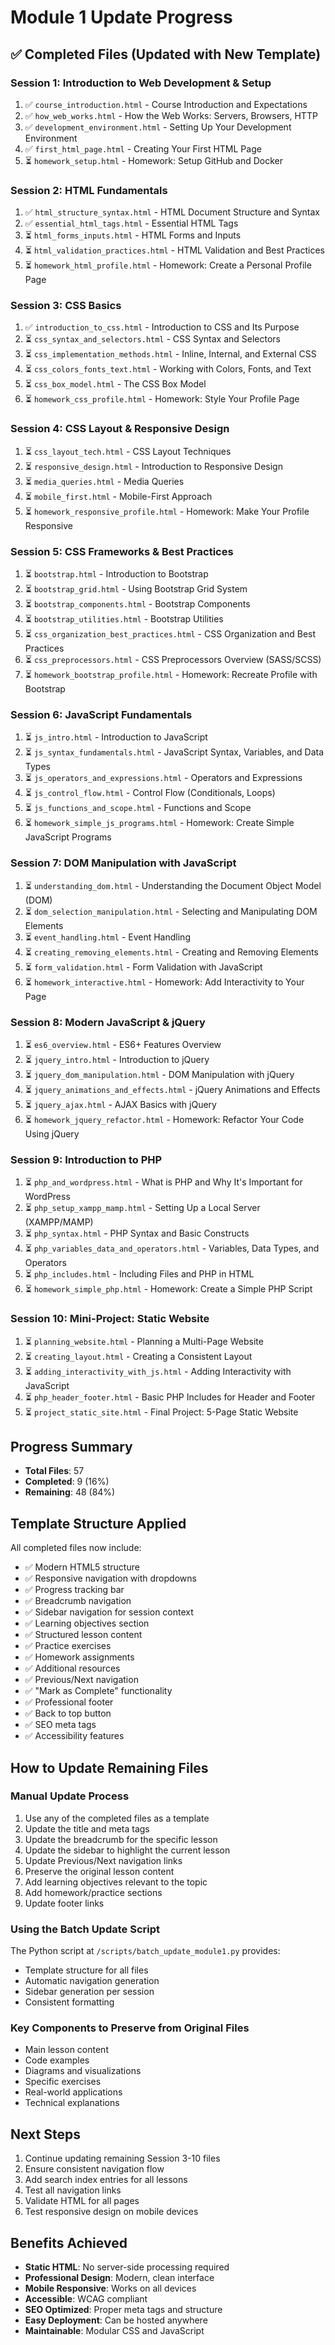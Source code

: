 # Module 1 Update Progress

## ✅ Completed Files (Updated with New Template)

### Session 1: Introduction to Web Development & Setup
1. ✅ `course_introduction.html` - Course Introduction and Expectations
2. ✅ `how_web_works.html` - How the Web Works: Servers, Browsers, HTTP
3. ✅ `development_environment.html` - Setting Up Your Development Environment
4. ✅ `first_html_page.html` - Creating Your First HTML Page
5. ⏳ `homework_setup.html` - Homework: Setup GitHub and Docker

### Session 2: HTML Fundamentals
1. ✅ `html_structure_syntax.html` - HTML Document Structure and Syntax
2. ✅ `essential_html_tags.html` - Essential HTML Tags
3. ⏳ `html_forms_inputs.html` - HTML Forms and Inputs
4. ⏳ `html_validation_practices.html` - HTML Validation and Best Practices
5. ⏳ `homework_html_profile.html` - Homework: Create a Personal Profile Page

### Session 3: CSS Basics
1. ✅ `introduction_to_css.html` - Introduction to CSS and Its Purpose
2. ⏳ `css_syntax_and_selectors.html` - CSS Syntax and Selectors
3. ⏳ `css_implementation_methods.html` - Inline, Internal, and External CSS
4. ⏳ `css_colors_fonts_text.html` - Working with Colors, Fonts, and Text
5. ⏳ `css_box_model.html` - The CSS Box Model
6. ⏳ `homework_css_profile.html` - Homework: Style Your Profile Page

### Session 4: CSS Layout & Responsive Design
1. ⏳ `css_layout_tech.html` - CSS Layout Techniques
2. ⏳ `responsive_design.html` - Introduction to Responsive Design
3. ⏳ `media_queries.html` - Media Queries
4. ⏳ `mobile_first.html` - Mobile-First Approach
5. ⏳ `homework_responsive_profile.html` - Homework: Make Your Profile Responsive

### Session 5: CSS Frameworks & Best Practices
1. ⏳ `bootstrap.html` - Introduction to Bootstrap
2. ⏳ `bootstrap_grid.html` - Using Bootstrap Grid System
3. ⏳ `bootstrap_components.html` - Bootstrap Components
4. ⏳ `bootstrap_utilities.html` - Bootstrap Utilities
5. ⏳ `css_organization_best_practices.html` - CSS Organization and Best Practices
6. ⏳ `css_preprocessors.html` - CSS Preprocessors Overview (SASS/SCSS)
7. ⏳ `homework_bootstrap_profile.html` - Homework: Recreate Profile with Bootstrap

### Session 6: JavaScript Fundamentals
1. ⏳ `js_intro.html` - Introduction to JavaScript
2. ⏳ `js_syntax_fundamentals.html` - JavaScript Syntax, Variables, and Data Types
3. ⏳ `js_operators_and_expressions.html` - Operators and Expressions
4. ⏳ `js_control_flow.html` - Control Flow (Conditionals, Loops)
5. ⏳ `js_functions_and_scope.html` - Functions and Scope
6. ⏳ `homework_simple_js_programs.html` - Homework: Create Simple JavaScript Programs

### Session 7: DOM Manipulation with JavaScript
1. ⏳ `understanding_dom.html` - Understanding the Document Object Model (DOM)
2. ⏳ `dom_selection_manipulation.html` - Selecting and Manipulating DOM Elements
3. ⏳ `event_handling.html` - Event Handling
4. ⏳ `creating_removing_elements.html` - Creating and Removing Elements
5. ⏳ `form_validation.html` - Form Validation with JavaScript
6. ⏳ `homework_interactive.html` - Homework: Add Interactivity to Your Page

### Session 8: Modern JavaScript & jQuery
1. ⏳ `es6_overview.html` - ES6+ Features Overview
2. ⏳ `jquery_intro.html` - Introduction to jQuery
3. ⏳ `jquery_dom_manipulation.html` - DOM Manipulation with jQuery
4. ⏳ `jquery_animations_and_effects.html` - jQuery Animations and Effects
5. ⏳ `jquery_ajax.html` - AJAX Basics with jQuery
6. ⏳ `homework_jquery_refactor.html` - Homework: Refactor Your Code Using jQuery

### Session 9: Introduction to PHP
1. ⏳ `php_and_wordpress.html` - What is PHP and Why It's Important for WordPress
2. ⏳ `php_setup_xampp_mamp.html` - Setting Up a Local Server (XAMPP/MAMP)
3. ⏳ `php_syntax.html` - PHP Syntax and Basic Constructs
4. ⏳ `php_variables_data_and_operators.html` - Variables, Data Types, and Operators
5. ⏳ `php_includes.html` - Including Files and PHP in HTML
6. ⏳ `homework_simple_php.html` - Homework: Create a Simple PHP Script

### Session 10: Mini-Project: Static Website
1. ⏳ `planning_website.html` - Planning a Multi-Page Website
2. ⏳ `creating_layout.html` - Creating a Consistent Layout
3. ⏳ `adding_interactivity_with_js.html` - Adding Interactivity with JavaScript
4. ⏳ `php_header_footer.html` - Basic PHP Includes for Header and Footer
5. ⏳ `project_static_site.html` - Final Project: 5-Page Static Website

## Progress Summary
- **Total Files**: 57
- **Completed**: 9 (16%)
- **Remaining**: 48 (84%)

## Template Structure Applied

All completed files now include:
- ✅ Modern HTML5 structure
- ✅ Responsive navigation with dropdowns
- ✅ Progress tracking bar
- ✅ Breadcrumb navigation
- ✅ Sidebar navigation for session context
- ✅ Learning objectives section
- ✅ Structured lesson content
- ✅ Practice exercises
- ✅ Homework assignments
- ✅ Additional resources
- ✅ Previous/Next navigation
- ✅ "Mark as Complete" functionality
- ✅ Professional footer
- ✅ Back to top button
- ✅ SEO meta tags
- ✅ Accessibility features

## How to Update Remaining Files

### Manual Update Process
1. Use any of the completed files as a template
2. Update the title and meta tags
3. Update the breadcrumb for the specific lesson
4. Update the sidebar to highlight the current lesson
5. Update Previous/Next navigation links
6. Preserve the original lesson content
7. Add learning objectives relevant to the topic
8. Add homework/practice sections
9. Update footer links

### Using the Batch Update Script
The Python script at `/scripts/batch_update_module1.py` provides:
- Template structure for all files
- Automatic navigation generation
- Sidebar generation per session
- Consistent formatting

### Key Components to Preserve from Original Files
- Main lesson content
- Code examples
- Diagrams and visualizations
- Specific exercises
- Real-world applications
- Technical explanations

## Next Steps
1. Continue updating remaining Session 3-10 files
2. Ensure consistent navigation flow
3. Add search index entries for all lessons
4. Test all navigation links
5. Validate HTML for all pages
6. Test responsive design on mobile devices

## Benefits Achieved
- **Static HTML**: No server-side processing required
- **Professional Design**: Modern, clean interface
- **Mobile Responsive**: Works on all devices
- **Accessible**: WCAG compliant
- **SEO Optimized**: Proper meta tags and structure
- **Easy Deployment**: Can be hosted anywhere
- **Maintainable**: Modular CSS and JavaScript